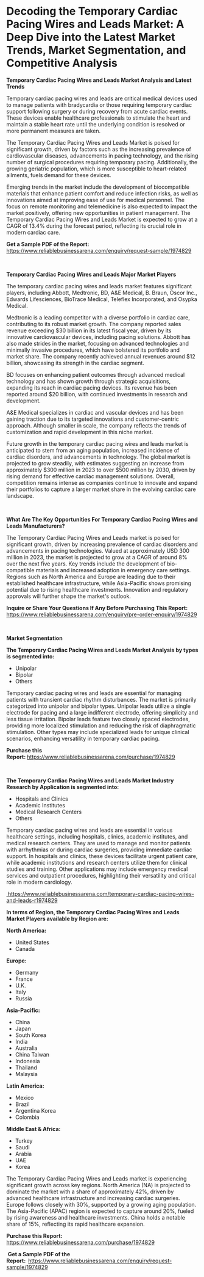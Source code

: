 <p><h1>Decoding the Temporary Cardiac Pacing Wires and Leads Market: A Deep Dive into the Latest Market Trends, Market Segmentation, and Competitive Analysis</h1></p><p><strong>Temporary Cardiac Pacing Wires and Leads Market Analysis and Latest Trends</strong></p>
<p><p>Temporary cardiac pacing wires and leads are critical medical devices used to manage patients with bradycardia or those requiring temporary cardiac support following surgery or during recovery from acute cardiac events. These devices enable healthcare professionals to stimulate the heart and maintain a stable heart rate until the underlying condition is resolved or more permanent measures are taken.</p><p>The Temporary Cardiac Pacing Wires and Leads Market is poised for significant growth, driven by factors such as the increasing prevalence of cardiovascular diseases, advancements in pacing technology, and the rising number of surgical procedures requiring temporary pacing. Additionally, the growing geriatric population, which is more susceptible to heart-related ailments, fuels demand for these devices.</p><p>Emerging trends in the market include the development of biocompatible materials that enhance patient comfort and reduce infection risks, as well as innovations aimed at improving ease of use for medical personnel. The focus on remote monitoring and telemedicine is also expected to impact the market positively, offering new opportunities in patient management. The Temporary Cardiac Pacing Wires and Leads Market is expected to grow at a CAGR of 13.4% during the forecast period, reflecting its crucial role in modern cardiac care.</p></p>
<p><strong>Get a Sample PDF of the Report:&nbsp;</strong> <a href="https://www.reliablebusinessarena.com/enquiry/request-sample/1974829?utm_campaign=3187&utm_medium=2&utm_source=Github&utm_content=ia&utm_term=16042025&utm_id=temporary-cardiac-pacing-wires-and-leads">https://www.reliablebusinessarena.com/enquiry/request-sample/1974829</a></p>
<p>&nbsp;</p>
<p><strong>Temporary Cardiac Pacing Wires and Leads Major Market Players</strong></p>
<p><p>The temporary cardiac pacing wires and leads market features significant players, including Abbott, Medtronic, BD, A&E Medical, B. Braun, Oscor Inc., Edwards Lifesciences, BioTrace Medical, Teleflex Incorporated, and Osypka Medical. </p><p>Medtronic is a leading competitor with a diverse portfolio in cardiac care, contributing to its robust market growth. The company reported sales revenue exceeding $30 billion in its latest fiscal year, driven by its innovative cardiovascular devices, including pacing solutions. Abbott has also made strides in the market, focusing on advanced technologies and minimally invasive procedures, which have bolstered its portfolio and market share. The company recently achieved annual revenues around $12 billion, showcasing its strength in the cardiac segment.</p><p>BD focuses on enhancing patient outcomes through advanced medical technology and has shown growth through strategic acquisitions, expanding its reach in cardiac pacing devices. Its revenue has been reported around $20 billion, with continued investments in research and development. </p><p>A&E Medical specializes in cardiac and vascular devices and has been gaining traction due to its targeted innovations and customer-centric approach. Although smaller in scale, the company reflects the trends of customization and rapid development in this niche market. </p><p>Future growth in the temporary cardiac pacing wires and leads market is anticipated to stem from an aging population, increased incidence of cardiac disorders, and advancements in technology. The global market is projected to grow steadily, with estimates suggesting an increase from approximately $300 million in 2023 to over $500 million by 2030, driven by rising demand for effective cardiac management solutions. Overall, competition remains intense as companies continue to innovate and expand their portfolios to capture a larger market share in the evolving cardiac care landscape.</p></p>
<p>&nbsp;</p>
<p><strong>What Are The Key Opportunities For Temporary Cardiac Pacing Wires and Leads Manufacturers?</strong></p>
<p><p>The Temporary Cardiac Pacing Wires and Leads market is poised for significant growth, driven by increasing prevalence of cardiac disorders and advancements in pacing technologies. Valued at approximately USD 300 million in 2023, the market is projected to grow at a CAGR of around 8% over the next five years. Key trends include the development of bio-compatible materials and increased adoption in emergency care settings. Regions such as North America and Europe are leading due to their established healthcare infrastructure, while Asia-Pacific shows promising potential due to rising healthcare investments. Innovation and regulatory approvals will further shape the market's outlook.</p></p>
<p><strong>Inquire or Share Your Questions If Any Before Purchasing This Report:</strong> <a href="https://www.reliablebusinessarena.com/enquiry/pre-order-enquiry/1974829?utm_campaign=3187&utm_medium=2&utm_source=Github&utm_content=ia&utm_term=16042025&utm_id=temporary-cardiac-pacing-wires-and-leads">https://www.reliablebusinessarena.com/enquiry/pre-order-enquiry/1974829</a></p>
<p>&nbsp;</p>
<p><strong>Market Segmentation</strong></p>
<p><strong>The Temporary Cardiac Pacing Wires and Leads Market Analysis by types is segmented into:</strong></p>
<p><ul><li>Unipolar</li><li>Bipolar</li><li>Others</li></ul></p>
<p><p>Temporary cardiac pacing wires and leads are essential for managing patients with transient cardiac rhythm disturbances. The market is primarily categorized into unipolar and bipolar types. Unipolar leads utilize a single electrode for pacing and a large indifferent electrode, offering simplicity and less tissue irritation. Bipolar leads feature two closely spaced electrodes, providing more localized stimulation and reducing the risk of diaphragmatic stimulation. Other types may include specialized leads for unique clinical scenarios, enhancing versatility in temporary cardiac pacing.</p></p>
<p><strong>Purchase this Report:&nbsp;</strong><a href="https://www.reliablebusinessarena.com/purchase/1974829?utm_campaign=3187&utm_medium=2&utm_source=Github&utm_content=ia&utm_term=16042025&utm_id=temporary-cardiac-pacing-wires-and-leads">https://www.reliablebusinessarena.com/purchase/1974829</a></p>
<p>&nbsp;</p>
<p><strong>The Temporary Cardiac Pacing Wires and Leads Market Industry Research by Application is segmented into:</strong></p>
<p><ul><li>Hospitals and Clinics</li><li>Academic Institutes</li><li>Medical Research Centers</li><li>Others</li></ul></p>
<p><p>Temporary cardiac pacing wires and leads are essential in various healthcare settings, including hospitals, clinics, academic institutes, and medical research centers. They are used to manage and monitor patients with arrhythmias or during cardiac surgeries, providing immediate cardiac support. In hospitals and clinics, these devices facilitate urgent patient care, while academic institutions and research centers utilize them for clinical studies and training. Other applications may include emergency medical services and outpatient procedures, highlighting their versatility and critical role in modern cardiology.</p></p>
<p><a href="https://www.reliablebusinessarena.com/temporary-cardiac-pacing-wires-and-leads-r1974829?utm_campaign=3187&utm_medium=2&utm_source=Github&utm_content=ia&utm_term=16042025&utm_id=temporary-cardiac-pacing-wires-and-leads">&nbsp;https://www.reliablebusinessarena.com/temporary-cardiac-pacing-wires-and-leads-r1974829</a></p>
<p><strong>In terms of Region, the Temporary Cardiac Pacing Wires and Leads Market Players available by Region are:</strong></p>
<p>
    <p> <strong> North America: </strong>
        <ul>
            <li>United States</li>
            <li>Canada</li>
        </ul>
        </p> 
    <p> <strong> Europe: </strong>
        <ul>
            <li>Germany</li>
            <li>France</li>
            <li>U.K.</li>
            <li>Italy</li>
            <li>Russia</li>
        </ul>
        </p> 
    <p> <strong> Asia-Pacific: </strong>
        <ul>
            <li>China</li>
            <li>Japan</li>
            <li>South Korea</li>
            <li>India</li>
            <li>Australia</li>
            <li>China Taiwan</li>
            <li>Indonesia</li>
            <li>Thailand</li>
            <li>Malaysia</li>
        </ul>
        </p> 
    <p> <strong> Latin America: </strong>
        <ul>
            <li>Mexico</li>
            <li>Brazil</li>
            <li>Argentina Korea</li>
            <li>Colombia</li>
        </ul>
        </p> 
    <p> <strong> Middle East & Africa: </strong>
        <ul>
            <li>Turkey</li>
            <li>Saudi</li>
            <li>Arabia</li>
            <li>UAE</li>
            <li>Korea</li>
        </ul>
    </p>
    </p>
<p><p>The Temporary Cardiac Pacing Wires and Leads market is experiencing significant growth across key regions. North America (NA) is projected to dominate the market with a share of approximately 42%, driven by advanced healthcare infrastructure and increasing cardiac surgeries. Europe follows closely with 30%, supported by a growing aging population. The Asia-Pacific (APAC) region is expected to capture around 20%, fueled by rising awareness and healthcare investments. China holds a notable share of 15%, reflecting its rapid healthcare expansion.</p></p>
<p><strong>Purchase this Report: </strong><a href="https://www.reliablebusinessarena.com/purchase/1974829?utm_campaign=3187&utm_medium=2&utm_source=Github&utm_content=ia&utm_term=16042025&utm_id=temporary-cardiac-pacing-wires-and-leads">https://www.reliablebusinessarena.com/purchase/1974829</a></p>
<p>&nbsp;<strong>Get a Sample PDF of the Report:&nbsp;&nbsp;</strong><a href="https://www.reliablebusinessarena.com/enquiry/request-sample/1974829?utm_campaign=3187&utm_medium=2&utm_source=Github&utm_content=ia&utm_term=16042025&utm_id=temporary-cardiac-pacing-wires-and-leads">https://www.reliablebusinessarena.com/enquiry/request-sample/1974829</a></p>
<p><strong></strong></p>
<p><p></p><p></p><p></p></p>